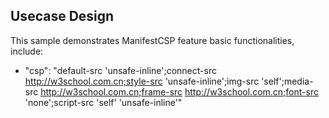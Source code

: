 ## Usecase Design

This sample demonstrates ManifestCSP feature basic functionalities, include:

* "csp": "default-src 'unsafe-inline';connect-src http://w3school.com.cn;style-src 'unsafe-inline';img-src 'self';media-src http://w3school.com.cn;frame-src http://w3school.com.cn;font-src 'none';script-src 'self' 'unsafe-inline'"
